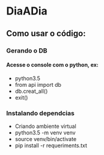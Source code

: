 # DiaADia
## Como usar o código:
### Gerando o DB

#### Acesse o console com o python, ex:
* python3.5
* from api import db
* db.creat_all()
* exit()

### Instalando dependcias

* Criando ambiente virtual
* python3.5 -m venv venv
* source venv/bin/activate
* pip install -r requeriments.txt


